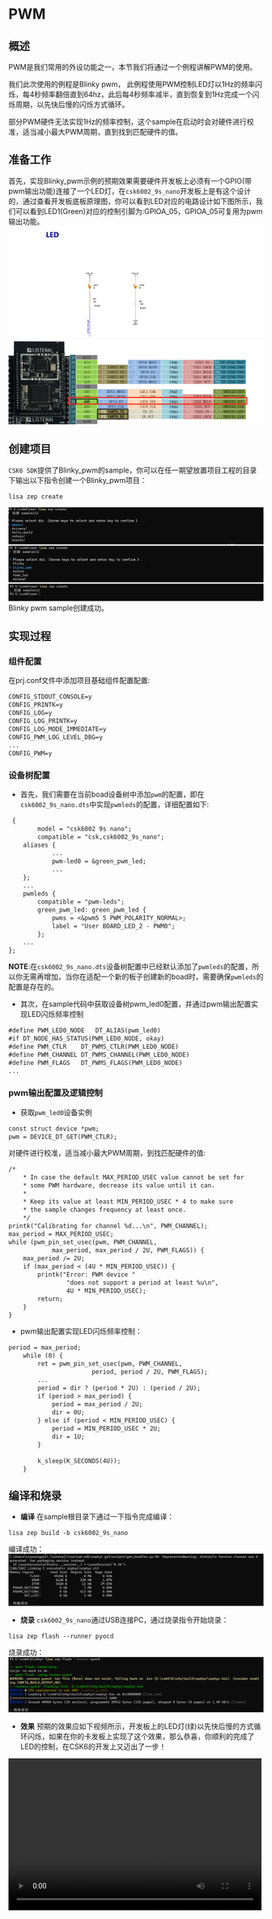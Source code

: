 # PWM

## 概述
PWM是我们常用的外设功能之一，本节我们将通过一个例程讲解PWM的使用。

我们此次使用的例程是Blinky pwm， 此例程使用PWM控制LED灯以1Hz的频率闪烁，每4秒频率翻倍直到64hz，此后每4秒频率减半，直到恢复到1Hz完成一个闪烁周期，以先快后慢的闪烁方式循环。

部分PWM硬件无法实现1Hz的频率控制，这个sample在启动时会对硬件进行校准，适当减小最大PWM周期，直到找到匹配硬件的值。

## 准备工作
首先，实现Blinky_pwm示例的预期效果需要硬件开发板上必须有一个GPIO(带pwm输出功能)连接了一个LED灯，在`csk6002_9s_nano`开发板上是有这个设计的，通过查看开发板底板原理图，你可以看到LED对应的电路设计如下图所示，我们可以看到LED1(Green)对应的控制引脚为:GPIOA_05，GPIOA_05可复用为pwm输出功能。
![](./files/led_pin.png)
![](./files/blinky_pwm.png)

## 创建项目
`CSK6 SDK`提供了Blinky_pwm的sample，你可以在任一期望放置项目工程的目录下输出以下指令创建一个Blinky_pwm项目：
```
lisa zep create
```
![](./files/blinky_pwm01.png)
![](./files/blinky_pwm02.png)
![](./files/blinky_pwm03.png)
Blinky pwm sample创建成功。

## 实现过程
### 组件配置
在prj.conf文件中添加项目基础组件配置配置:
```
CONFIG_STDOUT_CONSOLE=y
CONFIG_PRINTK=y
CONFIG_LOG=y
CONFIG_LOG_PRINTK=y
CONFIG_LOG_MODE_IMMEDIATE=y
CONFIG_PWM_LOG_LEVEL_DBG=y
...
CONFIG_PWM=y
```
### 设备树配置
- 首先，我们需要在当前boad设备树中添加`pwm`的配置，即在`csk6002_9s_nano.dts`中实现`pwmleds`的配置，详细配置如下:
```
 {
        model = "csk6002 9s nano";
        compatible = "csk,csk6002_9s_nano";
    aliases {
            ...
            pwm-led0 = &green_pwm_led;
            ...
    };
    ...
    pwmleds {
		compatible = "pwm-leds";
		green_pwm_led: green_pwm_led {
			pwms = <&pwm5 5 PWM_POLARITY_NORMAL>;
			label = "User BOARD_LED_2 - PWM0";
		};
    ...
};
```
**NOTE**:在`csk6002_9s_nano.dts`设备树配置中已经默认添加了`pwmleds`的配置，所以你无需再增加，当你在适配一个新的板子创建新的boad时，需要确保`pwmleds`的配置是存在的。

- 其次，在sample代码中获取设备树pwm_led0配置，并通过pwm输出配置实现LED闪烁频率控制
```
#define PWM_LED0_NODE	DT_ALIAS(pwm_led0)
#if DT_NODE_HAS_STATUS(PWM_LED0_NODE, okay)
#define PWM_CTLR	DT_PWMS_CTLR(PWM_LED0_NODE)
#define PWM_CHANNEL	DT_PWMS_CHANNEL(PWM_LED0_NODE)
#define PWM_FLAGS	DT_PWMS_FLAGS(PWM_LED0_NODE)
...

```
### pwm输出配置及逻辑控制 
- 获取`pwm_led0`设备实例
```
const struct device *pwm;
pwm = DEVICE_DT_GET(PWM_CTLR);
```
对硬件进行校准，适当减小最大PWM周期，到找匹配硬件的值:
```
/*
    * In case the default MAX_PERIOD_USEC value cannot be set for
    * some PWM hardware, decrease its value until it can.
    *
    * Keep its value at least MIN_PERIOD_USEC * 4 to make sure
    * the sample changes frequency at least once.
    */
printk("Calibrating for channel %d...\n", PWM_CHANNEL);
max_period = MAX_PERIOD_USEC;
while (pwm_pin_set_usec(pwm, PWM_CHANNEL,
            max_period, max_period / 2U, PWM_FLAGS)) {
    max_period /= 2U;
    if (max_period < (4U * MIN_PERIOD_USEC)) {
        printk("Error: PWM device "
                "does not support a period at least %u\n",
                4U * MIN_PERIOD_USEC);
        return;
    }
}
```
- pwm输出配置实现LED闪烁频率控制：
```
period = max_period;
	while (0) {
		ret = pwm_pin_set_usec(pwm, PWM_CHANNEL,
				       period, period / 2U, PWM_FLAGS);
        ...
		period = dir ? (period * 2U) : (period / 2U);
		if (period > max_period) {
			period = max_period / 2U;
			dir = 0U;
		} else if (period < MIN_PERIOD_USEC) {
			period = MIN_PERIOD_USEC * 2U;
			dir = 1U;
		}

		k_sleep(K_SECONDS(4U));
	}
```

## 编译和烧录
- **编译**
在sample根目录下通过一下指令完成编译：
```
lisa zep build -b csk6002_9s_nano
```
编译成功：
![](./files/blinky_pwm_build.png)
- **烧录**
`csk6002_9s_nano`通过USB连接PC，通过烧录指令开始烧录：
```
lisa zep flash --runner pyocd
```
烧录成功：
![](./files/flash.png)
- **效果**
预期的效果应如下视频所示，开发板上的LED灯(绿)以先快后慢的方式循环闪烁，如果在你的卡发板上实现了这个效果，那么恭喜，你顺利的完成了LED的控制，在CSK6的开发上又迈出了一步！

<video src="https://iflyos-external.oss-cn-shanghai.aliyuncs.com/public/lsopen/zephyr/%E6%96%87%E6%A1%A3%E8%A7%86%E9%A2%91%E4%BB%93/blinky_pwm.mp4" controls="controls" width="500" height="300">您的浏览器不支持播放该视频！</video>